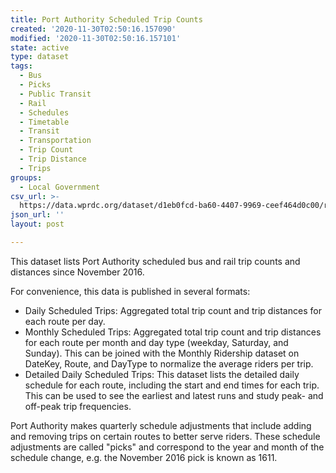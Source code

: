 ```yaml
---
title: Port Authority Scheduled Trip Counts
created: '2020-11-30T02:50:16.157090'
modified: '2020-11-30T02:50:16.157101'
state: active
type: dataset
tags:
  - Bus
  - Picks
  - Public Transit
  - Rail
  - Schedules
  - Timetable
  - Transit
  - Transportation
  - Trip Count
  - Trip Distance
  - Trips
groups:
  - Local Government
csv_url: >-
  https://data.wprdc.org/dataset/d1eb0fcd-ba60-4407-9969-ceef464d0c00/resource/36c61dbc-9e23-4c77-9f09-ca544d3c6174/download/schedule_daily_detail.csv
json_url: ''
layout: post

---
```

This dataset lists Port Authority scheduled bus and rail trip counts and distances since November 2016. 

For convenience, this data is published in several formats:
- Daily Scheduled Trips: Aggregated total trip count and trip distances for each route per day.
- Monthly Scheduled Trips: Aggregated total trip count and trip distances for each route per month and day type (weekday, Saturday, and Sunday). This can be joined with the Monthly Ridership dataset on DateKey, Route, and DayType to normalize the average riders per trip.
- Detailed Daily Scheduled Trips: This dataset lists the detailed daily schedule for each route, including the start and end times for each trip. This can be used to see the earliest and latest runs and study peak- and off-peak trip frequencies.

Port Authority makes quarterly schedule adjustments that include adding and removing trips on certain routes to better serve riders.  These schedule adjustments are called "picks" and correspond to the year and month of the schedule change, e.g. the November 2016 pick is known as 1611.
